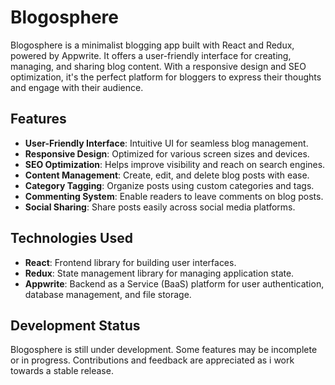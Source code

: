 # Blogosphere

Blogosphere is a minimalist blogging app built with React and Redux, powered by Appwrite. It offers a user-friendly interface for creating, managing, and sharing blog content. With a responsive design and SEO optimization, it's the perfect platform for bloggers to express their thoughts and engage with their audience.

## Features

- **User-Friendly Interface**: Intuitive UI for seamless blog management.
- **Responsive Design**: Optimized for various screen sizes and devices.
- **SEO Optimization**: Helps improve visibility and reach on search engines.
- **Content Management**: Create, edit, and delete blog posts with ease.
- **Category Tagging**: Organize posts using custom categories and tags.
- **Commenting System**: Enable readers to leave comments on blog posts.
- **Social Sharing**: Share posts easily across social media platforms.

## Technologies Used

- **React**: Frontend library for building user interfaces.
- **Redux**: State management library for managing application state.
- **Appwrite**: Backend as a Service (BaaS) platform for user authentication, database management, and file storage.

## Development Status

Blogosphere is still under development. Some features may be incomplete or in progress. Contributions and feedback are appreciated as i work towards a stable release.
